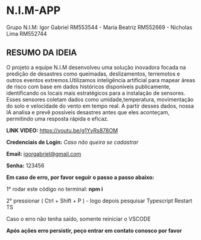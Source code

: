 # N.I.M-APP
Grupo N.I.M: Igor Gabriel RM553544 - Maria Beatriz RM552669 - Nicholas Lima RM552744

## RESUMO DA IDEIA 
O projeto a equipe N.I.M desenvolveu uma solução inovadora focada na predição de desastres como queimadas, deslizamentos, terremotos e outros eventos extremos.Utilizamos inteligência artificial para mapear áreas de risco com base em dados históricos disponíveis publicamente, identificando os locais mais estratégicos para a instalação de sensores. Esses sensores coletam dados como umidade,temperatura, movimentação do solo e velocidade do vento em tempo real. A partir desses dados, nossa IA analisa e prevê possíveis desastres antes que eles aconteçam, permitindo uma resposta rápida e eficaz.

**LINK VIDEO:** https://youtu.be/g1YyRs878OM

**Credenciais de Login:** *Caso não queira se cadastrar*

**Email:** igorgabriel@gmail.com

**Senha:** 123456

**Em caso de erro, por favor seguir o passo a passo abaixo:**

1° rodar este código no terminal: **npm i**

2° pressionar ( Ctrl + Shift + P ) - logo depois pesquisar Typescript Restart TS

Caso o erro não tenha saído, somente reiniciar o VSCODE

**Após ações erro persistir, peço entrar em contato conosco por favor**

